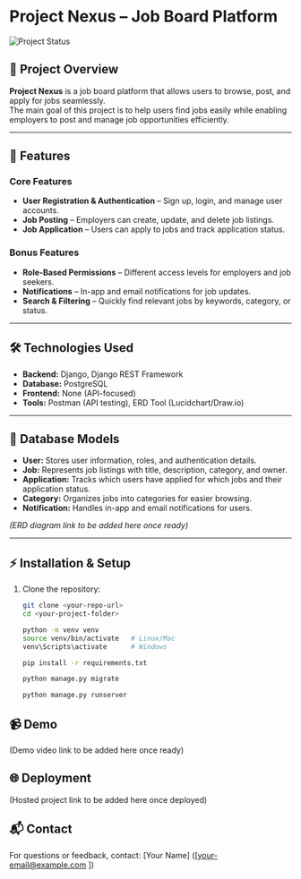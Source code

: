 # Project Nexus – Job Board Platform

![Project Status](https://img.shields.io/badge/status-in%20progress-yellow)

## 🚀 Project Overview
**Project Nexus** is a job board platform that allows users to browse, post, and apply for jobs seamlessly.  
The main goal of this project is to help users find jobs easily while enabling employers to post and manage job opportunities efficiently.

---

## 📌 Features

### Core Features
- **User Registration & Authentication** – Sign up, login, and manage user accounts.  
- **Job Posting** – Employers can create, update, and delete job listings.  
- **Job Application** – Users can apply to jobs and track application status.

### Bonus Features
- **Role-Based Permissions** – Different access levels for employers and job seekers.  
- **Notifications** – In-app and email notifications for job updates.  
- **Search & Filtering** – Quickly find relevant jobs by keywords, category, or status.

---

## 🛠 Technologies Used
- **Backend:** Django, Django REST Framework  
- **Database:** PostgreSQL  
- **Frontend:** None (API-focused)  
- **Tools:** Postman (API testing), ERD Tool (Lucidchart/Draw.io)

---

## 📁 Database Models
- **User:** Stores user information, roles, and authentication details.  
- **Job:** Represents job listings with title, description, category, and owner.  
- **Application:** Tracks which users have applied for which jobs and their application status.  
- **Category:** Organizes jobs into categories for easier browsing.  
- **Notification:** Handles in-app and email notifications for users.

*(ERD diagram link to be added here once ready)*

---

## ⚡ Installation & Setup
1. Clone the repository:
   ```bash
   git clone <your-repo-url>
   cd <your-project-folder>

   python -m venv venv
   source venv/bin/activate   # Linux/Mac
   venv\Scripts\activate      # Windows

   pip install -r requirements.txt

   python manage.py migrate

   python manage.py runserver
   ```


## 📹 Demo

(Demo video link to be added here once ready)

## 🌐 Deployment

(Hosted project link to be added here once deployed)

## 📬 Contact

For questions or feedback, contact: [Your Name] ([your-email@example.com
])